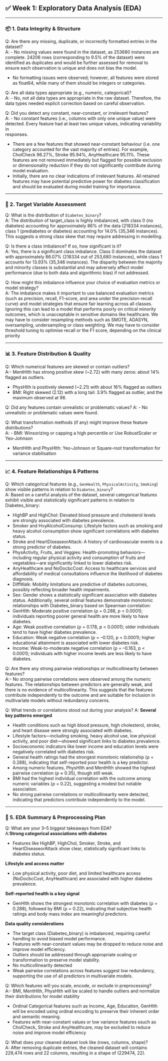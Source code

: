 ## ✅ Week 1: Exploratory Data Analysis (EDA)

---
### 📦 1. Data Integrity & Structure

Q: Are there any missing, duplicate, or incorrectly formatted entries in the dataset?  
A: - No missing values were found in the dataset, as 253680 instances are complete.
   24206 rows (corresponding to 9.5% of the dataset) were identified as duplicates and would be further assessed for removal to ensure each observation is 
   unique and does not bias the model.
   - No formatting issues were observed; however, all features were stored as float64, while many of them should be integers or categories.
    
Q: Are all data types appropriate (e.g., numeric, categorical)?  
A: - No, not all data types are appropriate in the raw dataset. Therefore, the data types needed explicit correction based on careful observation.

Q: Did you detect any constant, near-constant, or irrelevant features?  
A: - No constant features (i.e., columns with only one unique value) were detected. Every feature had at least two unique values, indicating variability in       
   responses.
- There are a few features that showed near-constant behaviour (i.e. one category accounted for the vast majority of entries). For example, CholCheck               96.27%, Stroke 95.94%, AnyHealthcare 95.11%. These features are not removed immediately but flagged for possible exclusion or dimensionality reduction if 
they do not significantly contribute during model evaluation.
- Initially, there are no clear indications of irrelevant features. All retained features may have potential predictive power for diabetes classification      and should be evaluated during model training for importance.

---
### 🎯 2. Target Variable Assessment 

Q: What is the distribution of `Diabetes_binary`?  
A: The distribution of target_class is highly imbalanced, with class 0 (no diabetes) accounting for approximately 86% of the data (218334 instances), class 1 (prediabetes or diabetes) accounting for 14.0% (35,346 instances). This suggests a strong class skew that may require addressing in modelling.

Q: Is there a class imbalance? If so, how significant is it?  
A: Yes, there is a significant class imbalance. Class 0 dominates the dataset with approximately 86.07% (218334 out of 253,680 instances), while class 1 accounts for 13.93% (35,346 instances). The disparity between the majority and minority classes is substantial and may adversely affect model performance (due to both data and algorithmic bias) if not addressed.

Q: How might this imbalance influence your choice of evaluation metrics or model strategy?  
A: The imbalance makes it important to use balanced evaluation metrics (such as precision, recall, F1-score, and area under the precision-recall curve) and model strategies that ensure fair learning across all classes. Ignoring this can lead to a model that performs poorly on critical minority outcomes, which is unacceptable in sensitive domains like healthcare.
We may have to consider resampling methods such as SMOTE, ADASYN, oversampling, undersampling or class weighting.
We may have to consider threshold tuning to optimise recall or the F1 score, depending on the clinical priority

---
### 📊 3. Feature Distribution & Quality

Q: Which numerical features are skewed or contain outliers?  
A:- MentHlth has strong positive skew (~2.72) with many zeros: about 14% flagged as outliers.
- PhysHlth is positively skewed (~2.21) with about 16% flagged as outliers
- BMI: Right skewed (2.12) with a long tail: 3.9% flagged as outlier, and the maximum observed at 98.
    
Q: Did any features contain unrealistic or problematic values?
A: - No unrealistic or problematic values were found.
    
Q: What transformation methods (if any) might improve these feature distributions?  
A: - BMI: Winsorizing or capping a high percentile or Use RobustScaler or Yeo-Johnson 
  - MentHlth and PhysHlth: Yeo-Johnson or Square-root transformation for variance stabilisation
 
---
### 📈 4. Feature Relationships & Patterns

Q: Which categorical features (e.g., `GenHealth`, `PhysicalActivity`, `Smoking`) show visible patterns in relation to `Diabetes_binary`?  
A: Based on a careful analysis of the dataset, several categorical features exhibit visible and statistically significant patterns in relation to Diabetes_binary:
- HighBP and HighChol: Elevated blood pressure and cholesterol levels are strongly associated with diabetes prevalence.
- Smoker and HvyAlcoholConsump: Lifestyle factors such as smoking and heavy alcohol consumption show significant correlations with diabetes status.
- Stroke and HeartDiseaseorAttack: A history of cardiovascular events is a strong predictor of diabetes.
- PhysActivity, Fruits, and Veggies: Health-promoting behaviors—including regular physical activity and consumption of fruits and vegetables—are significantly linked to lower diabetes risk.
- AnyHealthcare and NoDocbcCost: Access to healthcare services and affordability of medical consultations influence the likelihood of diabetes diagnosis.
- DiffWalk: Mobility limitations are predictive of diabetes outcomes, possibly reflecting broader health impairments.
- Sex: Gender shows a statistically significant association with diabetes status.
Additionally, several ordinal features demonstrate monotonic relationships with Diabetes_binary based on Spearman correlation:
- GenHlth: Moderate positive correlation (ρ = 0.288, p < 0.0001); individuals reporting poorer general health are more likely to have diabetes.
- Age: Weak positive correlation (ρ = 0.178, p < 0.0001); older individuals tend to have higher diabetes prevalence.
- Education: Weak negative correlation (ρ = –0.120, p < 0.0001); higher educational attainment is associated with lower diabetes risk.
- Income: Weak-to-moderate negative correlation (ρ = –0.163, p < 0.0001); individuals with higher income levels are less likely to have diabetes.

Q: Are there any strong pairwise relationships or multicollinearity between features?  
A:- No strong pairwise correlations were observed among the numeric features. The relationships between predictors are generally weak, and there is no evidence of multicollinearity. This suggests that the features contribute independently to the outcome and are suitable for inclusion in multivariate models without redundancy concerns.

Q: What trends or correlations stood out during your analysis?
A: **Several key patterns emerged**
- Health conditions such as high blood pressure, high cholesterol, stroke, and heart disease were strongly associated with diabetes.
- Lifestyle factors—including smoking, heavy alcohol use, low physical activity, and poor diet—showed significant links to diabetes prevalence.
- Socioeconomic indicators like lower income and education levels were negatively correlated with diabetes risk.
- General health ratings had the strongest monotonic relationship (ρ = 0.288), indicating that self-reported poor health is a key predictor.
- Among numeric features, PhysHlth and MentHlth showed the highest pairwise correlation (ρ ≈ 0.35), though still weak.
- BMI had the highest individual correlation with the outcome among numeric variables (ρ = 0.22), suggesting a modest but notable association.
- No strong pairwise correlations or multicollinearity were detected, indicating that predictors contribute independently to the model.

---
### 🧰 5. EDA Summary & Preprocessing Plan

Q: What are your 3–5 biggest takeaways from EDA?  
A:**Strong categorical associations with diabetes**
- Features like HighBP, HighChol, Smoker, Stroke, and HeartDiseaseorAttack show clear, statistically significant links to diabetes status.

**Lifestyle and access matter**
- Low physical activity, poor diet, and limited healthcare access (NoDocbcCost, AnyHealthcare) are associated with higher diabetes prevalence.

**Self-reported health is a key signal**
- GenHlth shows the strongest monotonic correlation with diabetes (ρ = 0.288), followed by BMI (ρ = 0.22), indicating that subjective health ratings and body mass index are meaningful predictors.

**Data quality considerations**
- The target class (Diabetes_binary) is imbalanced, requiring careful handling to avoid biased model performance.
- Features with near-constant values may be dropped to reduce noise and improve model efficiency.
- Outliers should be addressed through appropriate scaling or transformation to preserve model stability.
- No multicollinearity detected
- Weak pairwise correlations across features suggest low redundancy, supporting the use of all predictors in multivariate models.


Q: Which features will you scale, encode, or exclude in preprocessing?  
A:- BMI, MentHlth, PhysHlth will be scaled to handle outliers and normalize their distributions for model stability
- Ordinal Categorical features such as Income, Age, Education, GenHlth will be encoded using ordinal encoding to preserve their inherent order and semantic meaning.
- Features with near-constant values or low variance features ssuch as CholCheck, Stroke and AnyHealthcare, may be excluded to reduce noise and improve model efficiency

Q: What does your cleaned dataset look like (rows, columns, shape)?  
A:  After removing duplicate entries, the cleaned dataset will contains 229,474 rows and 22 columns, resulting in a shape of (229474, 22).

